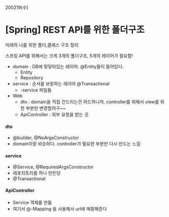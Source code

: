 200219(수)

# [Spring] REST API를 위한 폴더구조

미래의 나를 위한 폴더,클래스 구조 정리



스프링 API를 위해서는 크게 3개의 폴더구조, 5개의 레이어가 필요함!

- domain : DB에 맞닿아있는 레이어. @Entity들이 들어있다.
  - Entity
  - Repository
- service : 순서를 보장하는 레이어 @Transactional
  - -service 파일들
- Web
  - dto : domain을 직접 건드리는건 하드하니까, controller를 위해서 view를 위한 부분만 변경할려구~~
  - ApiController : 외부 요청을 받는 곳





#### dto

- @builder, @NoArgsConstructor
- domain이랑 비슷하다. controller가 필요한 부분만 다시 만드는 느낌





#### service

- @Service, @RequiredArgsConstructor
- 레포지토리를 하나 만든당
- @Transactional





#### ApiController

- Service 객체를 만듦
- 여기서 @-Mapping 을 사용해서 url에 매핑해준다